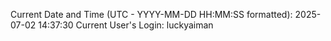 Current Date and Time (UTC - YYYY-MM-DD HH:MM:SS formatted): 2025-07-02 14:37:30
Current User's Login: luckyaiman
